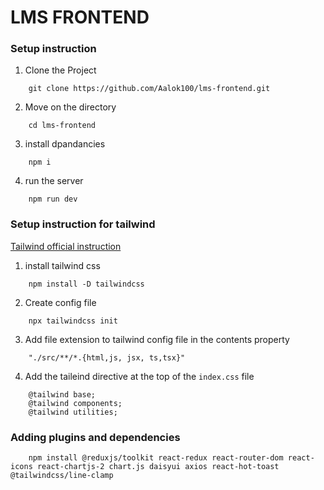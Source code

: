 # LMS FRONTEND

### Setup instruction



1. Clone the Project
```
    git clone https://github.com/Aalok100/lms-frontend.git
```

2. Move on the directory
```
    cd lms-frontend 
```

3. install dpandancies
```
    npm i
```


4. run the server
```
    npm run dev
```




### Setup instruction for tailwind 

[Tailwind official instruction](https://tailwindcss.com/docs/installation)

1. install tailwind css
```
    npm install -D tailwindcss
```

2. Create config file 
```
    npx tailwindcss init
```

3. Add file extension to tailwind config file in the contents property
```
    "./src/**/*.{html,js, jsx, ts,tsx}"
```
4. Add the taileind directive at the top of the `index.css` file
```
    @tailwind base;
    @tailwind components;
    @tailwind utilities;
```

### Adding plugins and dependencies
```
    npm install @reduxjs/toolkit react-redux react-router-dom react-icons react-chartjs-2 chart.js daisyui axios react-hot-toast @tailwindcss/line-clamp
```
